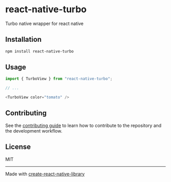 # react-native-turbo
Turbo native wrapper for react native
## Installation

```sh
npm install react-native-turbo
```

## Usage

```js
import { TurboView } from "react-native-turbo";

// ...

<TurboView color="tomato" />
```

## Contributing

See the [contributing guide](CONTRIBUTING.md) to learn how to contribute to the repository and the development workflow.

## License

MIT

---

Made with [create-react-native-library](https://github.com/callstack/react-native-builder-bob)
